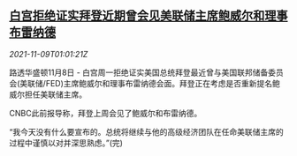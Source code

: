 <!--1636421462000-->
[白宫拒绝证实拜登近期曾会见美联储主席鲍威尔和理事布雷纳德](https://cn.reuters.com/article/white-house-fed-candidates-1108-mon-idCNKBS2HU02T)
------

<div><i>2021-11-09T01:01:21Z</i></div><p>路透华盛顿11月8日 - 白宫周一拒绝证实美国总统拜登最近曾与美国联邦储备委员会(美联储/FED)主席鲍威尔和理事布雷纳德会面。拜登正在考虑是否重新提名鲍威尔担任美联储主席。</p><p>CNBC此前报导称，拜登上周会见了鲍威尔和布雷纳德。</p><p>“我今天没有什么要宣布的。总统将继续与他的高级经济团队在任命美联储主席的过程中谨慎以对并深思熟虑。”(完)</p>

